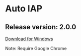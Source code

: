 # Auto IAP

## Release version: 2.0.0

[Download for Windows](http://tpcsoft.vn/web/Auto%20IAP.msi)

Note: Require Google Chrome
